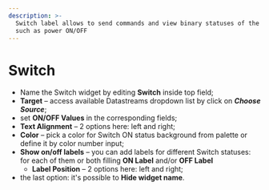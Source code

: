 ```yaml
---
description: >-
  Switch label allows to send commands and view binary statuses of the device,
  such as power ON/OFF
---
```


# Switch

* Name the Switch widget by editing **Switch** inside top field; 
* **Target** – access available Datastreams dropdown list by click on _**Choose Source**_; 
* set **ON/OFF Values** in the corresponding fields; 
* **Text Alignment** – 2 options here: left and right; 
* **Color** – pick a color for Switch ON status background from palette or define it by color number input; 
* **Show on/off labels** – you can add labels for different Switch statuses: for each of them or both filling **ON Label** and/or **OFF Label**
  * **Label Position** – 2 options here: left and right; 
* the last option: it's possible to **Hide widget name**.


